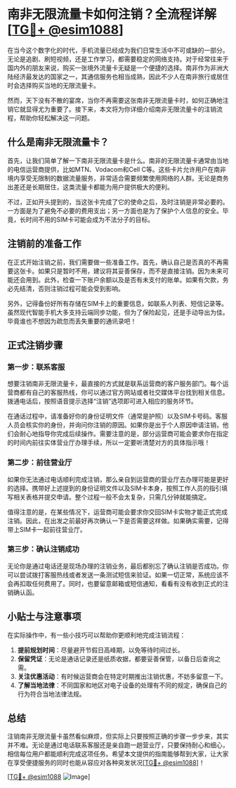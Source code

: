 # 南非无限流量卡如何注销？全流程详解[[TG💪+ @esim1088](https://t.me/s/esim1088)]

在当今这个数字化的时代，手机流量已经成为我们日常生活中不可或缺的一部分。无论是追剧、刷短视频，还是工作学习，都需要稳定的网络支持。对于经常往来于国内外的朋友来说，购买一张境外流量卡无疑是一个便捷的选择。南非作为非洲大陆经济最发达的国家之一，其通信服务也相当成熟，因此不少人在南非旅行或居住时会选择购买当地的无限流量卡。

然而，天下没有不散的宴席，当你不再需要这张南非无限流量卡时，如何正确地注销它就显得尤为重要了。接下来，本文将为你详细介绍南非无限流量卡的注销流程，帮助你轻松解决这一问题。

## 什么是南非无限流量卡？

首先，让我们简单了解一下南非无限流量卡是什么。南非的无限流量卡通常由当地的电信运营商提供，比如MTN、Vodacom和Cell C等。这些卡片允许用户在南非境内享受无限制的数据流量服务，非常适合需要频繁使用网络的人群。无论是商务出差还是长期居住，这类流量卡都能为用户提供极大的便利。

不过，正如开头提到的，当这张卡完成了它的使命之后，及时注销是非常必要的。一方面是为了避免不必要的费用支出；另一方面也是为了保护个人信息的安全。毕竟，长时间不用的SIM卡可能会成为不法分子的目标。

## 注销前的准备工作

在正式开始注销之前，我们需要做一些准备工作。首先，确认自己是否真的不再需要这张卡。如果只是暂时不用，建议将其妥善保存，而不是直接注销。因为未来可能还会用到。此外，检查一下账户余额以及是否有未支付的账单。如果有欠款，务必先结清，否则注销过程可能会受到影响。

另外，记得备份好所有存储在SIM卡上的重要信息，如联系人列表、短信记录等。虽然现代智能手机大多支持云端同步功能，但为了保险起见，还是手动导出为佳。毕竟谁也不想因为疏忽而丢失重要的通讯录吧！

## 正式注销步骤

### 第一步：联系客服
想要注销南非无限流量卡，最直接的方式就是联系运营商的客户服务部门。每个运营商都有自己的客服热线，你可以通过官方网站或者社交媒体平台找到相关信息。拨通电话后，按照语音提示选择“注销”选项即可进入相应的服务环节。

在通话过程中，请准备好你的身份证明文件（通常是护照）以及SIM卡号码。客服人员会核实你的身份，并询问你注销的原因。如果你是出于个人原因申请注销，他们会耐心地指导你完成后续操作。需要注意的是，部分运营商可能会要求你在指定的时间内前往实体营业厅办理手续，所以一定要听清楚对方的具体指示哦！

### 第二步：前往营业厅
如果你无法通过电话顺利完成注销，那么亲自到运营商的营业厅去办理可能是更好的选择。携带好上述提到的身份证明文件以及SIM卡本身，按照工作人员的指引填写相关表格并提交申请。整个过程一般不会太复杂，只需几分钟就能搞定。

值得注意的是，在某些情况下，运营商可能会要求你交回SIM卡实物才能正式完成注销。因此，在出发之前最好再次确认一下是否需要这样做。如果确实需要，记得带上SIM卡一起前往营业厅。

### 第三步：确认注销成功
无论你是通过电话还是现场办理的注销业务，最后都别忘了确认注销是否成功。你可以尝试拨打客服热线或者发送一条测试短信来验证。如果一切正常，系统应该不会再扣取任何费用了。同时，也要留意邮箱或短信通知，看看有没有收到正式的注销确认函。

## 小贴士与注意事项

在实际操作中，有一些小技巧可以帮助你更顺利地完成注销流程：

1. **提前规划时间**：尽量避开节假日高峰期，以免等待时间过长。
2. **保留凭证**：无论是通话记录还是纸质收据，都要妥善保管，以备日后查询之需。
3. **关注优惠活动**：有时候运营商会在特定时期推出注销优惠，不妨多留意一下。
4. **了解当地法律**：不同国家和地区对电子设备的处理有不同的规定，确保自己的行为符合当地法律法规。

## 总结

注销南非无限流量卡虽然看似麻烦，但实际上只要按照正确的步骤一步步来，其实并不难。无论是通过电话联系客服还是亲自跑一趟营业厅，只要保持耐心和细心，相信每位用户都能顺利完成这项任务。希望本文提供的指南能够帮到大家，让大家在享受便捷服务的同时也能从容应对各种突发状况[[TG💪+ @esim1088](https://t.me/s/esim1088)]！

[[TG💪+ @esim1088](https://t.me/s/esim1088) ![Image](https://i.postimg.cc/4NQfJmqS/Snipaste-2025-05-13-00-14-12.png)]